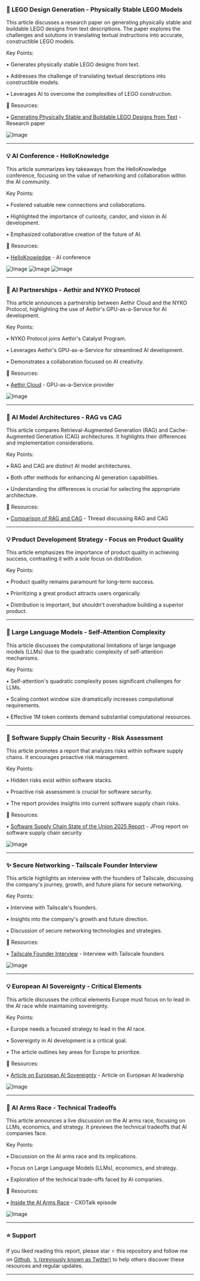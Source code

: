 ### 🤖 LEGO Design Generation - Physically Stable LEGO Models

This article discusses a research paper on generating physically stable and buildable LEGO designs from text descriptions.  The paper explores the challenges and solutions in translating textual instructions into accurate, constructible LEGO models.

Key Points:

• Generates physically stable LEGO designs from text.


• Addresses the challenge of translating textual descriptions into constructible models.


• Leverages AI to overcome the complexities of LEGO construction.


🔗 Resources:

• [Generating Physically Stable and Buildable LEGO Designs from Text](https://x.com/bpiatt/status/1920863766012449055) - Research paper


![Image](https://pbs.twimg.com/media/GqhHaSUW0AA0IrN?format=jpg&name=900x900)


---
### 💡 AI Conference - HelloKnowledge

This article summarizes key takeaways from the HelloKnowledge conference, focusing on the value of networking and collaboration within the AI community.

Key Points:

• Fostered valuable new connections and collaborations.


• Highlighted the importance of curiosity, candor, and vision in AI development.


• Emphasized collaborative creation of the future of AI.



🔗 Resources:

• [HelloKnowledge](https://x.com/HelloKnowledge) - AI conference


![Image](https://pbs.twimg.com/media/GqhHHLgXcAAbNcD?format=jpg&name=small)
![Image](https://pbs.twimg.com/media/GqhHHMXbQAAWixs?format=jpg&name=360x360)
![Image](https://pbs.twimg.com/media/GqhHHKjWcAAHTf-?format=jpg&name=360x360)


---
### 🚀 AI Partnerships - Aethir and NYKO Protocol

This article announces a partnership between Aethir Cloud and the NYKO Protocol, highlighting the use of Aethir's GPU-as-a-Service for AI development.

Key Points:

• NYKO Protocol joins Aethir's Catalyst Program.


• Leverages Aethir's GPU-as-a-Service for streamlined AI development.


• Demonstrates a collaboration focused on AI creativity.


🔗 Resources:

• [Aethir Cloud](https://x.com/AethirCloud/status/1920830873571586107) - GPU-as-a-Service provider


![Image](https://pbs.twimg.com/amplify_video_thumb/1920824909527478274/img/bkqyDtx1Xyb6Ri1h.jpg)


---
### 🤖 AI Model Architectures - RAG vs CAG

This article compares Retrieval-Augmented Generation (RAG) and Cache-Augmented Generation (CAG) architectures.  It highlights their differences and implementation considerations.


Key Points:

• RAG and CAG are distinct AI model architectures.


• Both offer methods for enhancing AI generation capabilities.


•  Understanding the differences is crucial for selecting the appropriate architecture.


🔗 Resources:

• [Comparison of RAG and CAG](https://x.com/Aurimas_Gr/status/1920809442326479135) - Thread discussing RAG and CAG


---
### 💡 Product Development Strategy - Focus on Product Quality

This article emphasizes the importance of product quality in achieving success, contrasting it with a sole focus on distribution.

Key Points:

• Product quality remains paramount for long-term success.


• Prioritizing a great product attracts users organically.


• Distribution is important, but shouldn't overshadow building a superior product.


---
### 🤖 Large Language Models - Self-Attention Complexity

This article discusses the computational limitations of large language models (LLMs) due to the quadratic complexity of self-attention mechanisms.

Key Points:

• Self-attention's quadratic complexity poses significant challenges for LLMs.


• Scaling context window size dramatically increases computational requirements.


•  Effective 1M token contexts demand substantial computational resources.


---
### 🤖 Software Supply Chain Security - Risk Assessment

This article promotes a report that analyzes risks within software supply chains.  It encourages proactive risk management.

Key Points:

• Hidden risks exist within software stacks.


• Proactive risk assessment is crucial for software security.


• The report provides insights into current software supply chain risks.


🔗 Resources:

• [Software Supply Chain State of the Union 2025 Report](https://jfrog.co/ssotu25) - JFrog report on software supply chain security


![Image](https://pbs.twimg.com/media/GqdI3iEWQAAe7IR?format=png&name=small)


---
### ✨ Secure Networking - Tailscale Founder Interview

This article highlights an interview with the founders of Tailscale, discussing the company's journey, growth, and future plans for secure networking.

Key Points:

• Interview with Tailscale's founders.


• Insights into the company's growth and future direction.


• Discussion of secure networking technologies and strategies.


🔗 Resources:

• [Tailscale Founder Interview](https://tailscale.com/blog/founder-interview-c…) - Interview with Tailscale founders


![Image](https://pbs.twimg.com/media/GqfuhGiXEAAZftR?format=jpg&name=small)


---
### 💡 European AI Sovereignty - Critical Elements

This article discusses the critical elements Europe must focus on to lead in the AI race while maintaining sovereignty.


Key Points:

• Europe needs a focused strategy to lead in the AI race.


•  Sovereignty in AI development is a critical goal.


•  The article outlines key areas for Europe to prioritize.


🔗 Resources:

• [Article on European AI Sovereignty](https://x.com/Scaleway/status/1920765687108137384) -  Article on European AI leadership


![Image](https://pbs.twimg.com/media/GqfuNoIWIAA554k?format=jpg&name=small)


---
### 🤖 AI Arms Race - Technical Tradeoffs

This article announces a live discussion on the AI arms race, focusing on LLMs, economics, and strategy.  It previews the technical tradeoffs that AI companies face.

Key Points:

• Discussion on the AI arms race and its implications.


• Focus on Large Language Models (LLMs), economics, and strategy.


• Exploration of the technical trade-offs faced by AI companies.


🔗 Resources:

• [Inside the AI Arms Race](https://cxotalk.com/episode/inside-the-ai-arms-race-llms-economics-and-strategy…) - CXOTalk episode


![Image](https://pbs.twimg.com/media/GqeRD-MW4AAUzB0?format=png&name=small)


---

### ⭐️ Support

If you liked reading this report, please star ⭐️ this repository and follow me on [Github](https://github.com/Drix10), [𝕏 (previously known as Twitter)](https://x.com/DRIX_10_) to help others discover these resources and regular updates.

---
